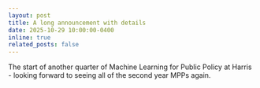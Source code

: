```yaml
---
layout: post
title: A long announcement with details
date: 2025-10-29 10:00:00-0400
inline: true
related_posts: false
---
```


The start of another quarter of Machine Learning for Public Policy at Harris - looking forward to seeing all of the second year MPPs again.
